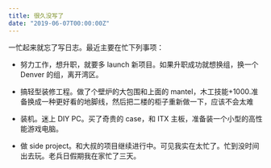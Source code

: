 ```yaml
---
title: 很久没写了
date: "2019-06-07T00:00:00Z"
---
```


一忙起来就忘了写日志。最近主要在忙下列事项：

- 努力工作，想升职，就要多 launch 新项目。如果升职成功就想换组，换一个 Denver 的组，离开湾区。

- 搞轻型装修工程。做了个壁炉的大包围和上面的 mantel，木工技能+1000.准备换成一种更好看的地脚线，然后把二楼的柜子重新做一下，应该不会太难

- 装机。迷上 DIY PC。买了奇贵的 case，和 ITX 主板，准备装一个小型的高性能游戏电脑。

- 做 side project。和大叔的项目继续进行中。可见我实在太忙了。忙到没时间出去玩。老兵日假期我在家忙了三天。
